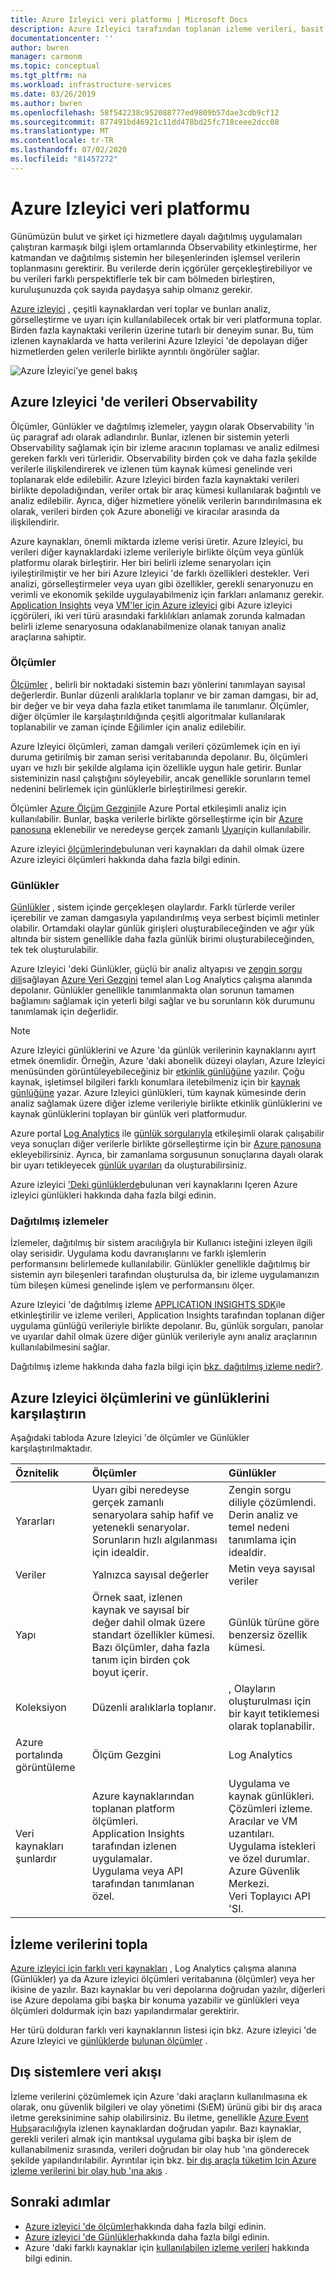 ```yaml
---
title: Azure Izleyici veri platformu | Microsoft Docs
description: Azure Izleyici tarafından toplanan izleme verileri, basit ve gelişmiş analizler için kullanılan neredeyse gerçek zamanlı senaryoları ve günlükleri destekleyebilen, hafif ve desteklenebilecek ölçümlere ayrılmıştır.
documentationcenter: ''
author: bwren
manager: carmonm
ms.topic: conceptual
ms.tgt_pltfrm: na
ms.workload: infrastructure-services
ms.date: 03/26/2019
ms.author: bwren
ms.openlocfilehash: 58f542238c952088777ed9809b57dae3cdb9cf12
ms.sourcegitcommit: 877491bd46921c11dd478bd25fc718ceee2dcc08
ms.translationtype: MT
ms.contentlocale: tr-TR
ms.lasthandoff: 07/02/2020
ms.locfileid: "81457272"
---
```

# <a name="azure-monitor-data-platform"></a>Azure Izleyici veri platformu

Günümüzün bulut ve şirket içi hizmetlere dayalı dağıtılmış uygulamaları çalıştıran karmaşık bilgi işlem ortamlarında Observability etkinleştirme, her katmandan ve dağıtılmış sistemin her bileşenlerinden işlemsel verilerin toplanmasını gerektirir. Bu verilerde derin içgörüler gerçekleştirebiliyor ve bu verileri farklı perspektiflerle tek bir cam bölmeden birleştiren, kuruluşunuzda çok sayıda paydaşya sahip olmanız gerekir.

[Azure izleyici](../overview.md) , çeşitli kaynaklardan veri toplar ve bunları analiz, görselleştirme ve uyarı için kullanılabilecek ortak bir veri platformuna toplar. Birden fazla kaynaktaki verilerin üzerine tutarlı bir deneyim sunar. Bu, tüm izlenen kaynaklarda ve hatta verilerini Azure Izleyici 'de depolayan diğer hizmetlerden gelen verilerle birlikte ayrıntılı öngörüler sağlar.


![Azure İzleyici’ye genel bakış](media/data-platform/overview.png)

## <a name="observability-data-in-azure-monitor"></a>Azure Izleyici 'de verileri Observability
Ölçümler, Günlükler ve dağıtılmış izlemeler, yaygın olarak Observability 'in üç paragraf adı olarak adlandırılır. Bunlar, izlenen bir sistemin yeterli Observability sağlamak için bir izleme aracının toplaması ve analiz edilmesi gereken farklı veri türleridir. Observability birden çok ve daha fazla şekilde verilerle ilişkilendirerek ve izlenen tüm kaynak kümesi genelinde veri toplanarak elde edilebilir. Azure Izleyici birden fazla kaynaktaki verileri birlikte depoladığından, veriler ortak bir araç kümesi kullanılarak bağıntılı ve analiz edilebilir. Ayrıca, diğer hizmetlere yönelik verilerin barındırılmasına ek olarak, verileri birden çok Azure aboneliği ve kiracılar arasında da ilişkilendirir.

Azure kaynakları, önemli miktarda izleme verisi üretir. Azure Izleyici, bu verileri diğer kaynaklardaki izleme verileriyle birlikte ölçüm veya günlük platformu olarak birleştirir. Her biri belirli izleme senaryoları için iyileştirilmiştir ve her biri Azure Izleyici 'de farklı özellikleri destekler. Veri analizi, görselleştirmeler veya uyarı gibi özellikler, gerekli senaryonuzu en verimli ve ekonomik şekilde uygulayabilmeniz için farkları anlamanız gerekir. [Application Insights](../app/app-insights-overview.md) veya [VM'ler için Azure izleyici](../insights/vminsights-overview.md) gibi Azure izleyici içgörüleri, iki veri türü arasındaki farklılıkları anlamak zorunda kalmadan belirli izleme senaryosuna odaklanabilmenize olanak tanıyan analiz araçlarına sahiptir. 


### <a name="metrics"></a>Ölçümler
[Ölçümler](data-platform-metrics.md) , belirli bir noktadaki sistemin bazı yönlerini tanımlayan sayısal değerlerdir. Bunlar düzenli aralıklarla toplanır ve bir zaman damgası, bir ad, bir değer ve bir veya daha fazla etiket tanımlama ile tanımlanır. Ölçümler, diğer ölçümler ile karşılaştırıldığında çeşitli algoritmalar kullanılarak toplanabilir ve zaman içinde Eğilimler için analiz edilebilir. 

Azure Izleyici ölçümleri, zaman damgalı verileri çözümlemek için en iyi duruma getirilmiş bir zaman serisi veritabanında depolanır. Bu, ölçümleri uyarı ve hızlı bir şekilde algılama için özellikle uygun hale getirir. Bunlar sisteminizin nasıl çalıştığını söyleyebilir, ancak genellikle sorunların temel nedenini belirlemek için günlüklerle birleştirilmesi gerekir.

Ölçümler [Azure Ölçüm Gezgini](../platform/metrics-getting-started.md)ile Azure Portal etkileşimli analiz için kullanılabilir. Bunlar, başka verilerle birlikte görselleştirme için bir [Azure panosuna](../learn/tutorial-app-dashboards.md) eklenebilir ve neredeyse gerçek zamanlı [Uyarı](alerts-metric.md)için kullanılabilir.

Azure izleyici [ölçümlerinde](data-platform-metrics.md)bulunan veri kaynakları da dahil olmak üzere Azure izleyici ölçümleri hakkında daha fazla bilgi edinin.

### <a name="logs"></a>Günlükler
[Günlükler](data-platform-logs.md) , sistem içinde gerçekleşen olaylardır. Farklı türlerde veriler içerebilir ve zaman damgasıyla yapılandırılmış veya serbest biçimli metinler olabilir. Ortamdaki olaylar günlük girişleri oluşturabileceğinden ve ağır yük altında bir sistem genellikle daha fazla günlük birimi oluşturabileceğinden, tek tek oluşturulabilir.

Azure Izleyici 'deki Günlükler, güçlü bir analiz altyapısı ve [zengin sorgu dili](/azure/kusto/query/)sağlayan [Azure Veri Gezgini](/azure/data-explorer/) temel alan Log Analytics çalışma alanında depolanır. Günlükler genellikle tanımlanmakta olan sorunun tamamen bağlamını sağlamak için yeterli bilgi sağlar ve bu sorunların kök durumunu tanımlamak için değerlidir.

> [!NOTE]
> Azure Izleyici günlüklerini ve Azure 'da günlük verilerinin kaynaklarını ayırt etmek önemlidir. Örneğin, Azure 'daki abonelik düzeyi olayları, Azure Izleyici menüsünden görüntüleyebileceğiniz bir [etkinlik günlüğüne](platform-logs-overview.md) yazılır. Çoğu kaynak, işletimsel bilgileri farklı konumlara iletebilmeniz için bir [kaynak günlüğüne](platform-logs-overview.md) yazar. Azure Izleyici günlükleri, tüm kaynak kümesinde derin analiz sağlamak üzere diğer izleme verileriyle birlikte etkinlik günlüklerini ve kaynak günlüklerini toplayan bir günlük veri platformudur.


 Azure portal [Log Analytics](../log-query/portals.md) ile [günlük sorgularıyla](../log-query/log-query-overview.md) etkileşimli olarak çalışabilir veya sonuçları diğer verilerle birlikte görselleştirme için bir [Azure panosuna](../learn/tutorial-app-dashboards.md) ekleyebilirsiniz. Ayrıca, bir zamanlama sorgusunun sonuçlarına dayalı olarak bir uyarı tetikleyecek [günlük uyarıları](alerts-log.md) da oluşturabilirsiniz.

Azure izleyici ['Deki günlüklerde](data-platform-logs.md)bulunan veri kaynaklarını Içeren Azure izleyici günlükleri hakkında daha fazla bilgi edinin.

### <a name="distributed-traces"></a>Dağıtılmış izlemeler
İzlemeler, dağıtılmış bir sistem aracılığıyla bir Kullanıcı isteğini izleyen ilgili olay serisidir. Uygulama kodu davranışlarını ve farklı işlemlerin performansını belirlemede kullanılabilir. Günlükler genellikle dağıtılmış bir sistemin ayrı bileşenleri tarafından oluşturulsa da, bir izleme uygulamanızın tüm bileşen kümesi genelinde işlem ve performansını ölçer.

Azure Izleyici 'de dağıtılmış izleme [APPLICATION INSIGHTS SDK](../app/distributed-tracing.md)ile etkinleştirilir ve izleme verileri, Application Insights tarafından toplanan diğer uygulama günlüğü verileriyle birlikte depolanır. Bu, günlük sorguları, panolar ve uyarılar dahil olmak üzere diğer günlük verileriyle aynı analiz araçlarının kullanılabilmesini sağlar.

Dağıtılmış izleme hakkında daha fazla bilgi için [bkz. dağıtılmış izleme nedir?](../app/distributed-tracing.md).


## <a name="compare-azure-monitor-metrics-and-logs"></a>Azure Izleyici ölçümlerini ve günlüklerini karşılaştırın

Aşağıdaki tabloda Azure Izleyici 'de ölçümler ve Günlükler karşılaştırılmaktadır.

| Öznitelik  | Ölçümler | Günlükler |
|:---|:---|:---|
| Yararları | Uyarı gibi neredeyse gerçek zamanlı senaryolara sahip hafif ve yetenekli senaryolar. Sorunların hızlı algılanması için idealdir. | Zengin sorgu diliyle çözümlendi. Derin analiz ve temel nedeni tanımlama için idealdir. |
| Veriler | Yalnızca sayısal değerler | Metin veya sayısal veriler |
| Yapı | Örnek saat, izlenen kaynak ve sayısal bir değer dahil olmak üzere standart özellikler kümesi. Bazı ölçümler, daha fazla tanım için birden çok boyut içerir. | Günlük türüne göre benzersiz özellik kümesi. |
| Koleksiyon | Düzenli aralıklarla toplanır. | , Olayların oluşturulması için bir kayıt tetiklemesi olarak toplanabilir. |
| Azure portalında görüntüleme | Ölçüm Gezgini | Log Analytics |
| Veri kaynakları şunlardır | Azure kaynaklarından toplanan platform ölçümleri.<br>Application Insights tarafından izlenen uygulamalar.<br>Uygulama veya API tarafından tanımlanan özel. | Uygulama ve kaynak günlükleri.<br>Çözümleri izleme.<br>Aracılar ve VM uzantıları.<br>Uygulama istekleri ve özel durumlar.<br>Azure Güvenlik Merkezi.<br>Veri Toplayıcı API 'SI. |

## <a name="collect-monitoring-data"></a>İzleme verilerini topla
[Azure izleyici için farklı veri kaynakları](data-sources.md) , Log Analytics çalışma alanına (Günlükler) ya da Azure izleyici ölçümleri veritabanına (ölçümler) veya her ikisine de yazılır. Bazı kaynaklar bu veri depolarına doğrudan yazılır, diğerleri ise Azure depolama gibi başka bir konuma yazabilir ve günlükleri veya ölçümleri doldurmak için bazı yapılandırmalar gerektirir. 

Her türü dolduran farklı veri kaynaklarının listesi için bkz. Azure izleyici 'de Azure Izleyici ve [günlüklerde](data-platform-logs.md) [bulunan ölçümler](data-platform-metrics.md) .


## <a name="stream-data-to-external-systems"></a>Dış sistemlere veri akışı
İzleme verilerini çözümlemek için Azure 'daki araçların kullanılmasına ek olarak, onu güvenlik bilgileri ve olay yönetimi (SıEM) ürünü gibi bir dış araca iletme gereksinimine sahip olabilirsiniz. Bu iletme, genellikle [Azure Event Hubs](/azure/event-hubs/)aracılığıyla izlenen kaynaklardan doğrudan yapılır. Bazı kaynaklar, gerekli verileri almak için mantıksal uygulama gibi başka bir işlem de kullanabilmeniz sırasında, verileri doğrudan bir olay hub 'ına gönderecek şekilde yapılandırılabilir. Ayrıntılar için bkz. [bir dış araçla tüketim Için Azure izleme verilerini bir olay hub 'ına akış](stream-monitoring-data-event-hubs.md) .



## <a name="next-steps"></a>Sonraki adımlar

- [Azure izleyici 'de ölçümler](data-platform-metrics.md)hakkında daha fazla bilgi edinin.
- [Azure izleyici 'de Günlükler](data-platform-logs.md)hakkında daha fazla bilgi edinin.
- Azure 'daki farklı kaynaklar için [kullanılabilen izleme verileri](data-sources.md) hakkında bilgi edinin.
